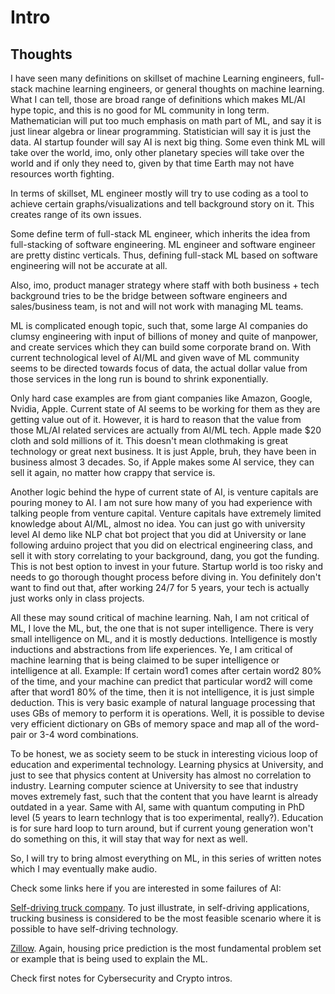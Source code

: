 # Intro

## Thoughts

I have seen many definitions on skillset of machine Learning engineers, full-stack machine learning engineers, or general thoughts on machine learning. What I can tell, those are broad range of definitions which makes ML/AI hype topic, and this is no good for ML community in long term. Mathematician will put too much emphasis on math part of ML, and say it is just linear algebra or linear programming. Statistician will say it is just the data. AI startup founder will say AI is next big thing. Some even think ML will take over the world, imo, only other planetary species will take over the world and if only they need to, given by that time Earth may not have resources worth fighting.   

In terms of skillset, ML engineer mostly will try to use coding as a tool to achieve certain graphs/visualizations and tell background story on it. This creates range of its own issues. 

Some define term of full-stack ML engineer, which inherits the idea from full-stacking of software engineering. ML engineer and software engineer are pretty distinc verticals. Thus, defining full-stack ML based on software engineering will not be accurate at all. 

Also, imo, product manager strategy where staff with both business + tech background tries to be the bridge between software engineers and sales/business team, is not and will not work with managing ML teams.

ML is complicated enough topic, such that, some large AI companies do clumsy engineering with input of billions of money and quite of manpower, and create services which they can build some corporate brand on. With current technological level of AI/ML and given wave of ML community seems to be directed towards focus of data, the actual dollar value from those services in the long run is bound to shrink exponentially.  

Only hard case examples are from giant companies like Amazon, Google, Nvidia, Apple. Current state of AI seems to be working for them as they are getting value out of it. However, it is hard to reason that the value from those ML/AI related services are actually from AI/ML tech. Apple made $20 cloth and sold millions of it. This doesn't mean clothmaking is great technology or great next business. It is just Apple, bruh, they have been in business almost 3 decades. So, if Apple makes some AI service, they can sell it again, no matter how crappy that service is. 

Another logic behind the hype of current state of AI, is venture capitals are pouring money to AI. I am not sure how many of you had experience with talking people from venture capital. Venture capitals have extremely limited knowledge about AI/ML, almost no idea. You can just go with university level AI demo like NLP chat bot project that you did at University or lane following arduino project that you did on electrical engineering class, and sell it with story correlating to your background, dang, you got the funding. This is not best option to invest in your future. Startup world is too risky and needs to go thorough thought process before diving in. You definitely don't want to find out that, after working 24/7 for 5 years, your tech is actually just works only in class projects. 

All these may sound critical of machine learning. Nah, I am not critical of ML, I love the ML, but, the one that is not super intelligence. There is very small intelligence on ML, and it is mostly deductions. Intelligence is mostly inductions and abstractions from life experiences. Ye, I am critical of machine learning that is being claimed to be super intelligence or intelligence at all. Example: If certain word1 comes after certain word2 80% of the time, and your machine can predict that particular word2 will come after that word1 80% of the time, then it is not intelligence, it is just simple deduction. This is very basic example of natural language processing that uses GBs of memory to perform it is operations. Well, it is possible to devise very efficient dictionary on GBs of memory space and map all of the word-pair or 3-4 word combinations.

To be honest, we as society seem to be stuck in interesting vicious loop of education and experimental technology. Learning physics at University, and just to see that physics content at University has almost no correlation to industry. Learning computer science at University to see that industry moves extremely fast, such that the content that you have learnt is already outdated in a year. Same with AI, same with quantum computing in PhD level (5 years to learn technlogy that is too experimental, really?). Education is for sure hard loop to turn around, but if current young generation won't do something on this, it will stay that way for next as well. 

So, I will try to bring almost everything on ML, in this series of written notes which I may eventually make audio.  

Check some links here if you are interested in some failures of AI:

[Self-driving truck company](https://www.economist.com/technology-quarterly/2020/06/11/driverless-cars-show-the-limits-of-todays-ai). To just illustrate, in self-driving applications, trucking business is considered to be the most feasible scenario where it is possible to have self-driving technology.  

[Zillow](https://www.geekwire.com/2021/ibuying-algorithms-failed-zillow-says-business-worlds-love-affair-ai/). Again, housing price prediction is the most fundamental problem set or example that is being used to explain the ML. 

Check first notes for Cybersecurity and Crypto intros.

